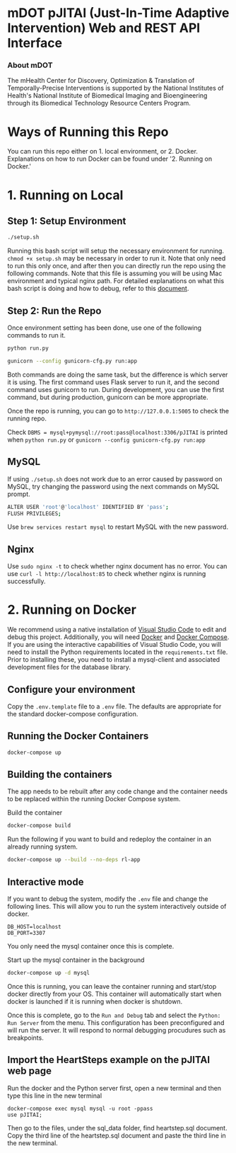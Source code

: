 # mDOT pJITAI (Just-In-Time Adaptive Intervention) Web and REST API Interface

### About mDOT
The mHealth Center for Discovery, Optimization & Translation of Temporally-Precise Interventions is supported by the National Institutes of Health's National Institute of Biomedical Imaging and Bioengineering through its Biomedical Technology Resource Centers Program.

# Ways of Running this Repo

You can run this repo either on 1. local environment, or 2. Docker. Explanations on how to run Docker can be found under '2. Running on Docker.'

# 1. Running on Local
## Step 1: Setup Environment
```bash
./setup.sh
```

Running this bash script will setup the necessary environment for running. `chmod +x setup.sh` may be necessary in order to run it. Note that only need to run this only once, and after then you can directly run the repo using the following commands. Note that this file is assuming you will be using Mac environment and typical nginx path. For detailed explanations on what this bash script is doing and how to debug, refer to this [document](https://docs.google.com/document/d/1OXymWaQtf1ktAW6F5Q-c-ozTKyu9UjhKw9_rOy75p1Q/edit?usp=sharing). 

## Step 2: Run the Repo
Once environment setting has been done, use one of the following commands to run it.

```bash
python run.py
```
```bash
gunicorn --config gunicorn-cfg.py run:app
```
Both commands are doing the same task, but the difference is which server it is using. The first command uses Flask server to run it, and the second command uses gunicorn to run. During development, you can use the first command, but during production, gunicorn can be more appropriate.

Once the repo is running, you can go to `http://127.0.0.1:5005` to check the running repo. 

Check `DBMS = mysql+pymysql://root:pass@localhost:3306/pJITAI` is printed when `python run.py` or `gunicorn --config gunicorn-cfg.py run:app`

## MySQL

If using `./setup.sh` does not work due to an error caused by password on MySQL, try changing the password using the next commands on MySQL prompt. 

```bash
ALTER USER 'root'@'localhost' IDENTIFIED BY 'pass';
FLUSH PRIVILEGES;
```

Use `brew services restart mysql` to restart MySQL with the new password.

## Nginx

Use `sudo nginx -t` to check whether nginx document has no error. You can use `curl -l http://localhost:85` to check whether nginx is running successfully.

# 2. Running on Docker

We recommend using a native installation of [Visual Studio Code](https://code.visualstudio.com/) to edit and debug this project. Additionally, you will need [Docker](https://www.docker.com/) and [Docker Compose](https://docs.docker.com/compose/).  If you are using the interactive capabilities of Visual Studio Code, you will need to install the Python requirements located in the `requirements.txt` file.  Prior to installing these, you need to install a mysql-client and associated development files for the database library.  

## Configure your environment

Copy the `.env.template` file to a `.env` file. The defaults are appropriate for the standard docker-compose configuration. 

## Running the Docker Containers

```bash
docker-compose up
```

## Building the containers
The app needs to be rebuilt after any code change and the container needs to be replaced within the running Docker Compose system.

Build the container
```bash
docker-compose build
```

Run the following if you want to build and redeploy the container in an already running system.
```bash
docker-compose up --build --no-deps rl-app
```

## Interactive mode
If you want to debug the system, modify the `.env` file and change the following lines. This will allow you to run the system interactively outside of docker.

```
DB_HOST=localhost
DB_PORT=3307
```

You only need the mysql container once this is complete.

Start up the mysql container in the background
```bash
docker-compose up -d mysql
```
Once this is running, you can leave the container running and start/stop docker directly from your OS.  This container will automatically start when docker is launched if it is running when docker is shutdown.


Once this is complete, go to the `Run and Debug` tab and select the `Python: Run Server` from the menu.  This configuration has been preconfigured and will run the server.  It will respond to normal debugging procudures such as breakpoints.

## Import the HeartSteps example on the pJITAI web page
Run the docker and the Python server first, open a new terminal and then type this line in the new terminal
```
docker-compose exec mysql mysql -u root -ppass
use pJITAI;
```
Then go to the files, under the sql_data folder, find heartstep.sql document.
Copy the third line of the heartstep.sql document and paste the third line in the new terminal. 
